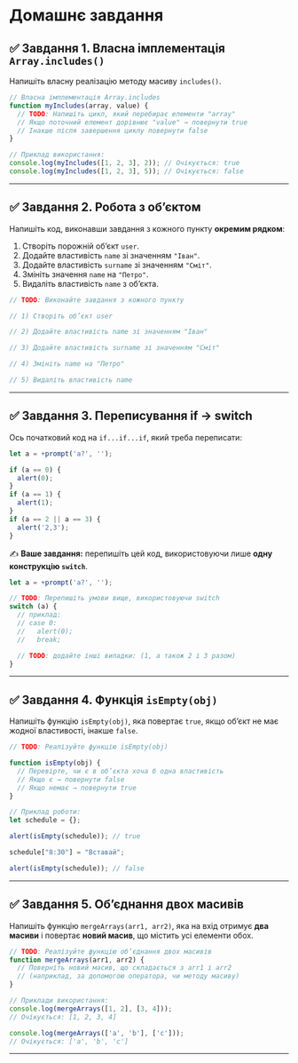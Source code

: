 # Домашнє завдання

## ✅ Завдання 1. Власна імплементація `Array.includes()`

Напишіть власну реалізацію методу масиву `includes()`.

```javascript
// Власна імплементація Array.includes
function myIncludes(array, value) {
  // TODO: Напишіть цикл, який перебирає елементи "array"
  // Якщо поточний елемент дорівнює "value" → повернути true
  // Інакше після завершення циклу повернути false
}

// Приклад використання:
console.log(myIncludes([1, 2, 3], 2)); // Очікується: true
console.log(myIncludes([1, 2, 3], 5)); // Очікується: false
```

---

## ✅ Завдання 2. Робота з об’єктом

Напишіть код, виконавши завдання з кожного пункту **окремим рядком**:

1. Створіть порожній об’єкт `user`.
2. Додайте властивість `name` зі значенням `"Іван"`.
3. Додайте властивість `surname` зі значенням `"Сміт"`.
4. Змініть значення `name` на `"Петро"`.
5. Видаліть властивість `name` з об’єкта.

```javascript
// TODO: Виконайте завдання з кожного пункту

// 1) Створіть об’єкт user

// 2) Додайте властивість name зі значенням "Іван"

// 3) Додайте властивість surname зі значенням "Сміт"

// 4) Змініть name на "Петро"

// 5) Видаліть властивість name
```

---

## ✅ Завдання 3. Переписування if → switch

Ось початковий код на `if...if...if`, який треба переписати:

```javascript
let a = +prompt('a?', '');

if (a == 0) {
  alert(0);
}
if (a == 1) {
  alert(1);
}
if (a == 2 || a == 3) {
  alert('2,3');
}
```

✍️ **Ваше завдання:** перепишіть цей код, використовуючи лише **одну
конструкцію `switch`**.

```javascript
let a = +prompt('a?', '');

// TODO: Перепишіть умови вище, використовуючи switch
switch (a) {
  // приклад:
  // case 0:
  //   alert(0);
  //   break;

  // TODO: додайте інші випадки: (1, а також 2 і 3 разом)
}
```

---

## ✅ Завдання 4. Функція `isEmpty(obj)`

Напишіть функцію `isEmpty(obj)`, яка повертає `true`,
якщо об’єкт не має жодної властивості, інакше `false`.

```javascript
// TODO: Реалізуйте функцію isEmpty(obj)

function isEmpty(obj) {
  // Перевірте, чи є в об’єкта хоча б одна властивість
  // Якщо є → повернути false
  // Якщо немає → повернути true
}

// Приклад роботи:
let schedule = {};

alert(isEmpty(schedule)); // true

schedule["8:30"] = "Вставай";

alert(isEmpty(schedule)); // false
```

---

## ✅ Завдання 5. Об’єднання двох масивів

Напишіть функцію `mergeArrays(arr1, arr2)`,
яка на вхід отримує **два масиви** і повертає **новий масив**, що містить усі елементи обох.

```javascript
// TODO: Реалізуйте функцію об’єднання двох масивів
function mergeArrays(arr1, arr2) {
  // Поверніть новий масив, що складається з arr1 і arr2
  // (наприклад, за допомогою оператора, чи методу масиву)
}

// Приклади використання:
console.log(mergeArrays([1, 2], [3, 4]));
// Очікується: [1, 2, 3, 4]

console.log(mergeArrays(['a', 'b'], ['c']));
// Очікується: ['a', 'b', 'c']
```

---
